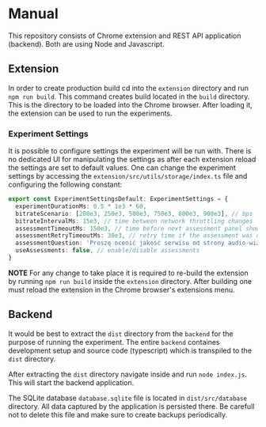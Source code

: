# Manual

This repository consists of Chrome extension and REST API application (backend). Both are using Node and Javascript.

## Extension

In order to create production build cd into the `extension` directory and run `npm run build`. This command creates build located in the `build` directory. This is the directory to be loaded into the Chrome browser. After loading it, the extension can be used to run the experiments.

### Experiment Settings

It is possible to configure settings the experiment will be run with. There is no dedicated UI for manipulating the settings as after each extension reload the settings are set to default values.
One can change the experiment settings by accessing the `extension/src/utils/storage/index.ts` file and configuring the following constant:

```typescript
export const ExperimentSettingsDefault: ExperimentSettings = {
  experimentDurationMs: 0.5 * 1e3 * 60,
  bitrateScenario: [200e3, 250e3, 500e3, 750e3, 800e3, 900e3], // bps
  bitrateIntervalMs: 15e3, // time between network throttling changes
  assessmentTimeoutMs: 150e3, // time before next assessment panel shows up
  assessmentRetryTimeoutMs: 30e3, // retry time if the assessment was opened outside of the video
  assessmentQuestion: 'Proszę ocenić jakość serwisu od strony audio-wizualnej', // text visible on the assessment panel
  useAssessments: false, // enable/disable assessments
}
```

<b>NOTE</b>
For any change to take place it is required to re-build the extension by running `npm run build` inside the `extension` directory. After building one must reload the extension in the Chrome browser's extensions menu.

## Backend

It would be best to extract the `dist` directory from the `backend` for the purpose of running the experiment. The entire `backend` containes development setup and source code (typescript) which is transpiled to the `dist` directory.

After extracting the `dist` directory navigate inside and run `node index.js`. This will start the backend application.

The SQLite database `database.sqlite` file is located in `dist/src/database` directory. All data captured by the application is persisted there. Be carefull not to delete this file and make sure to create backups periodically.
